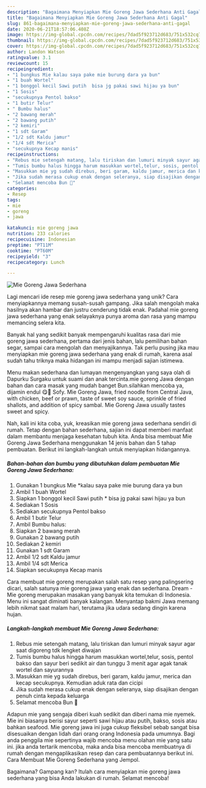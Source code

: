 ```yaml
---
description: "Bagaimana Menyiapkan Mie Goreng Jawa Sederhana Anti Gagal"
title: "Bagaimana Menyiapkan Mie Goreng Jawa Sederhana Anti Gagal"
slug: 861-bagaimana-menyiapkan-mie-goreng-jawa-sederhana-anti-gagal
date: 2020-06-21T18:57:06.408Z
image: https://img-global.cpcdn.com/recipes/7dad5f923712d683/751x532cq70/mie-goreng-jawa-sederhana-foto-resep-utama.jpg
thumbnail: https://img-global.cpcdn.com/recipes/7dad5f923712d683/751x532cq70/mie-goreng-jawa-sederhana-foto-resep-utama.jpg
cover: https://img-global.cpcdn.com/recipes/7dad5f923712d683/751x532cq70/mie-goreng-jawa-sederhana-foto-resep-utama.jpg
author: Landon Watson
ratingvalue: 3.1
reviewcount: 15
recipeingredient:
- "1 bungkus Mie kalau saya pake mie burung dara ya bun"
- "1 buah Wortel"
- "1 bonggol kecil Sawi putih  bisa jg pakai sawi hijau ya bun"
- "1 Sosis"
- "secukupnya Pentol bakso"
- "1 butir Telur"
- " Bumbu halus"
- "2 bawang merah"
- "2 bawang putih"
- "2 kemiri"
- "1 sdt Garam"
- "1/2 sdt Kaldu jamur"
- "1/4 sdt Merica"
- "secukupnya Kecap manis"
recipeinstructions:
- "Rebus mie setengah matang, lalu tiriskan dan lumuri minyak sayur agar saat digoreng tdk lengket diwajan"
- "Tumis bumbu halus hingga harum masukkan wortel,telur, sosis, pentol bakso dan sayur beri sedikit air dan tunggu 3 menit agar agak tanak wortel dan sayurannya"
- "Masukkan mie yg sudah direbus, beri garam, kaldu jamur, merica dan kecap secukupnya. Kemudian aduk rata dan cicipi"
- "Jika sudah merasa cukup enak dengan seleranya, siap disajikan dengan penuh cinta kepada keluarga"
- "Selamat mencoba Bun 🧡"
categories:
- Resep
tags:
- mie
- goreng
- jawa

katakunci: mie goreng jawa 
nutrition: 233 calories
recipecuisine: Indonesian
preptime: "PT11M"
cooktime: "PT60M"
recipeyield: "3"
recipecategory: Lunch

---
```



![Mie Goreng Jawa Sederhana](https://img-global.cpcdn.com/recipes/7dad5f923712d683/751x532cq70/mie-goreng-jawa-sederhana-foto-resep-utama.jpg)

Lagi mencari ide resep mie goreng jawa sederhana yang unik? Cara menyiapkannya memang susah-susah gampang. Jika salah mengolah maka hasilnya akan hambar dan justru cenderung tidak enak. Padahal mie goreng jawa sederhana yang enak selayaknya punya aroma dan rasa yang mampu memancing selera kita.

Banyak hal yang sedikit banyak mempengaruhi kualitas rasa dari mie goreng jawa sederhana, pertama dari jenis bahan, lalu pemilihan bahan segar, sampai cara mengolah dan menyajikannya. Tak perlu pusing jika mau menyiapkan mie goreng jawa sederhana yang enak di rumah, karena asal sudah tahu triknya maka hidangan ini mampu menjadi sajian istimewa.

Menu makan sederhana dan lumayan mengenyangkan yang saya olah di Dapurku Surgaku untuk suami dan anak tercinta.mie goreng Jawa dengan bahan dan cara masak yang mudah banget Bun.silahkan mencoba ya, dijamin endul 😋🍜 Sofy. Mie Goreng Jawa, fried noodle from Central Java, with chicken, beef or prawn, taste of sweet soy sauce, sprinkle of fried shallots, and addition of spicy sambal. Mie Goreng Jawa usually tastes sweet and spicy.


Nah, kali ini kita coba, yuk, kreasikan mie goreng jawa sederhana sendiri di rumah. Tetap dengan bahan sederhana, sajian ini dapat memberi manfaat dalam membantu menjaga kesehatan tubuh kita. Anda bisa membuat Mie Goreng Jawa Sederhana menggunakan 14 jenis bahan dan 5 tahap pembuatan. Berikut ini langkah-langkah untuk menyiapkan hidangannya.

<!--inarticleads1-->

##### Bahan-bahan dan bumbu yang dibutuhkan dalam pembuatan Mie Goreng Jawa Sederhana:

1. Gunakan 1 bungkus Mie *kalau saya pake mie burung dara ya bun
1. Ambil 1 buah Wortel
1. Siapkan 1 bonggol kecil Sawi putih * bisa jg pakai sawi hijau ya bun
1. Sediakan 1 Sosis
1. Sediakan secukupnya Pentol bakso
1. Ambil 1 butir Telur
1. Ambil  Bumbu halus:
1. Siapkan 2 bawang merah
1. Gunakan 2 bawang putih
1. Sediakan 2 kemiri
1. Gunakan 1 sdt Garam
1. Ambil 1/2 sdt Kaldu jamur
1. Ambil 1/4 sdt Merica
1. Siapkan secukupnya Kecap manis


Cara membuat mie goreng merupakan salah satu resep yang palingsering dicari, salah satunya mie goreng jawa yang enak dan sederhana. Dream - Mie goreng merupakan masakan yang banyak kita temukan di Indonesia. Menu ini sangat diminati banyak kalangan. Menyantap bakmi Jawa memang lebih nikmat saat malam hari, terutama jika udara sedang dingin karena hujan. 

<!--inarticleads2-->

##### Langkah-langkah membuat Mie Goreng Jawa Sederhana:

1. Rebus mie setengah matang, lalu tiriskan dan lumuri minyak sayur agar saat digoreng tdk lengket diwajan
1. Tumis bumbu halus hingga harum masukkan wortel,telur, sosis, pentol bakso dan sayur beri sedikit air dan tunggu 3 menit agar agak tanak wortel dan sayurannya
1. Masukkan mie yg sudah direbus, beri garam, kaldu jamur, merica dan kecap secukupnya. Kemudian aduk rata dan cicipi
1. Jika sudah merasa cukup enak dengan seleranya, siap disajikan dengan penuh cinta kepada keluarga
1. Selamat mencoba Bun 🧡


Adapun mie yang sengaja diberi kuah sedikit dan diberi nama mie nyemek. Mie ini biasanya berisi sayur seperti sawi hijau atau putih, bakso, sosis atau bahkan seafood. Mie goreng jawa ini juga cukup fleksibel sebab sangat bisa disesuaikan dengan lidah dari orang orang Indonesia pada umumnya. Bagi anda penggila mie sepertinya wajib mencoba menu olahan mie yang satu ini. jika anda tertarik mencoba, maka anda bisa mencoba membuatnya di rumah dengan mengaplikasikan resep dan cara pembuatannya berikut ini. Cara Membuat Mie Goreng Sederhana yang Jempol. 

Bagaimana? Gampang kan? Itulah cara menyiapkan mie goreng jawa sederhana yang bisa Anda lakukan di rumah. Selamat mencoba!
